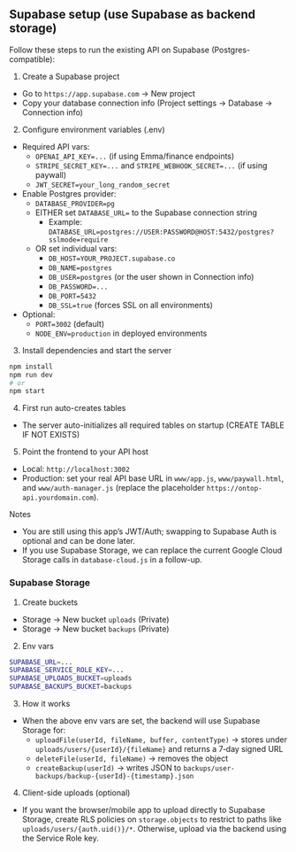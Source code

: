 ## Supabase setup (use Supabase as backend storage)

Follow these steps to run the existing API on Supabase (Postgres-compatible):

1) Create a Supabase project
- Go to `https://app.supabase.com` → New project
- Copy your database connection info (Project settings → Database → Connection info)

2) Configure environment variables (.env)
- Required API vars:
  - `OPENAI_API_KEY=...` (if using Emma/finance endpoints)
  - `STRIPE_SECRET_KEY=...` and `STRIPE_WEBHOOK_SECRET=...` (if using paywall)
  - `JWT_SECRET=your_long_random_secret`
- Enable Postgres provider:
  - `DATABASE_PROVIDER=pg`
  - EITHER set `DATABASE_URL=` to the Supabase connection string
    - Example: `DATABASE_URL=postgres://USER:PASSWORD@HOST:5432/postgres?sslmode=require`
  - OR set individual vars:
    - `DB_HOST=YOUR_PROJECT.supabase.co`
    - `DB_NAME=postgres`
    - `DB_USER=postgres` (or the user shown in Connection info)
    - `DB_PASSWORD=...`
    - `DB_PORT=5432`
    - `DB_SSL=true` (forces SSL on all environments)
- Optional:
  - `PORT=3002` (default)
  - `NODE_ENV=production` in deployed environments

3) Install dependencies and start the server
```bash
npm install
npm run dev
# or
npm start
```

4) First run auto-creates tables
- The server auto-initializes all required tables on startup (CREATE TABLE IF NOT EXISTS)

5) Point the frontend to your API host
- Local: `http://localhost:3002`
- Production: set your real API base URL in `www/app.js`, `www/paywall.html`, and `www/auth-manager.js` (replace the placeholder `https://ontop-api.yourdomain.com`).

Notes
- You are still using this app’s JWT/Auth; swapping to Supabase Auth is optional and can be done later.
- If you use Supabase Storage, we can replace the current Google Cloud Storage calls in `database-cloud.js` in a follow-up.

### Supabase Storage

1) Create buckets
- Storage → New bucket `uploads` (Private)
- Storage → New bucket `backups` (Private)

2) Env vars
```bash
SUPABASE_URL=...
SUPABASE_SERVICE_ROLE_KEY=...
SUPABASE_UPLOADS_BUCKET=uploads
SUPABASE_BACKUPS_BUCKET=backups
```

3) How it works
- When the above env vars are set, the backend will use Supabase Storage for:
  - `uploadFile(userId, fileName, buffer, contentType)` → stores under `uploads/users/{userId}/{fileName}` and returns a 7‑day signed URL
  - `deleteFile(userId, fileName)` → removes the object
  - `createBackup(userId)` → writes JSON to `backups/user-backups/backup-{userId}-{timestamp}.json`

4) Client-side uploads (optional)
- If you want the browser/mobile app to upload directly to Supabase Storage, create RLS policies on `storage.objects` to restrict to paths like `uploads/users/{auth.uid()}/*`. Otherwise, upload via the backend using the Service Role key.

